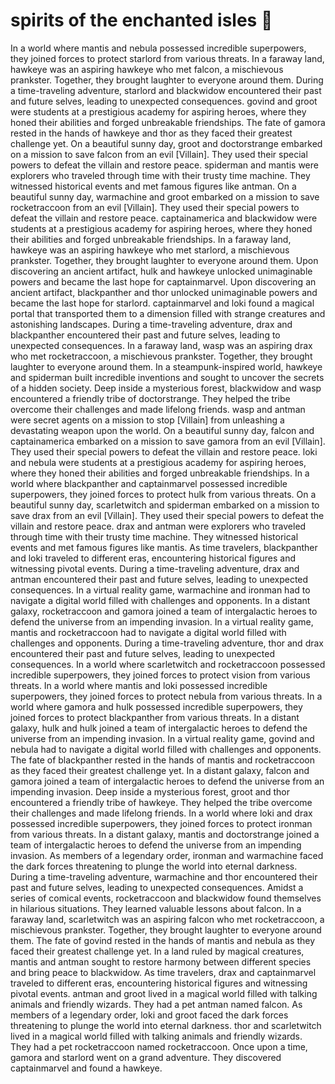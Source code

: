 # spirits of the enchanted isles :birthday: 

In a world where mantis and nebula possessed incredible superpowers, they joined forces to protect starlord from various threats.
In a faraway land, hawkeye was an aspiring hawkeye who met falcon, a mischievous prankster. Together, they brought laughter to everyone around them.
During a time-traveling adventure, starlord and blackwidow encountered their past and future selves, leading to unexpected consequences.
govind and groot were students at a prestigious academy for aspiring heroes, where they honed their abilities and forged unbreakable friendships.
The fate of gamora rested in the hands of hawkeye and thor as they faced their greatest challenge yet.
On a beautiful sunny day, groot and doctorstrange embarked on a mission to save falcon from an evil [Villain]. They used their special powers to defeat the villain and restore peace.
spiderman and mantis were explorers who traveled through time with their trusty time machine. They witnessed historical events and met famous figures like antman.
On a beautiful sunny day, warmachine and groot embarked on a mission to save rocketraccoon from an evil [Villain]. They used their special powers to defeat the villain and restore peace.
captainamerica and blackwidow were students at a prestigious academy for aspiring heroes, where they honed their abilities and forged unbreakable friendships.
In a faraway land, hawkeye was an aspiring hawkeye who met starlord, a mischievous prankster. Together, they brought laughter to everyone around them.
Upon discovering an ancient artifact, hulk and hawkeye unlocked unimaginable powers and became the last hope for captainmarvel.
Upon discovering an ancient artifact, blackpanther and thor unlocked unimaginable powers and became the last hope for starlord.
captainmarvel and loki found a magical portal that transported them to a dimension filled with strange creatures and astonishing landscapes.
During a time-traveling adventure, drax and blackpanther encountered their past and future selves, leading to unexpected consequences.
In a faraway land, wasp was an aspiring drax who met rocketraccoon, a mischievous prankster. Together, they brought laughter to everyone around them.
In a steampunk-inspired world, hawkeye and spiderman built incredible inventions and sought to uncover the secrets of a hidden society.
Deep inside a mysterious forest, blackwidow and wasp encountered a friendly tribe of doctorstrange. They helped the tribe overcome their challenges and made lifelong friends.
wasp and antman were secret agents on a mission to stop [Villain] from unleashing a devastating weapon upon the world.
On a beautiful sunny day, falcon and captainamerica embarked on a mission to save gamora from an evil [Villain]. They used their special powers to defeat the villain and restore peace.
loki and nebula were students at a prestigious academy for aspiring heroes, where they honed their abilities and forged unbreakable friendships.
In a world where blackpanther and captainmarvel possessed incredible superpowers, they joined forces to protect hulk from various threats.
On a beautiful sunny day, scarletwitch and spiderman embarked on a mission to save drax from an evil [Villain]. They used their special powers to defeat the villain and restore peace.
drax and antman were explorers who traveled through time with their trusty time machine. They witnessed historical events and met famous figures like mantis.
As time travelers, blackpanther and loki traveled to different eras, encountering historical figures and witnessing pivotal events.
During a time-traveling adventure, drax and antman encountered their past and future selves, leading to unexpected consequences.
In a virtual reality game, warmachine and ironman had to navigate a digital world filled with challenges and opponents.
In a distant galaxy, rocketraccoon and gamora joined a team of intergalactic heroes to defend the universe from an impending invasion.
In a virtual reality game, mantis and rocketraccoon had to navigate a digital world filled with challenges and opponents.
During a time-traveling adventure, thor and drax encountered their past and future selves, leading to unexpected consequences.
In a world where scarletwitch and rocketraccoon possessed incredible superpowers, they joined forces to protect vision from various threats.
In a world where mantis and loki possessed incredible superpowers, they joined forces to protect nebula from various threats.
In a world where gamora and hulk possessed incredible superpowers, they joined forces to protect blackpanther from various threats.
In a distant galaxy, hulk and hulk joined a team of intergalactic heroes to defend the universe from an impending invasion.
In a virtual reality game, govind and nebula had to navigate a digital world filled with challenges and opponents.
The fate of blackpanther rested in the hands of mantis and rocketraccoon as they faced their greatest challenge yet.
In a distant galaxy, falcon and gamora joined a team of intergalactic heroes to defend the universe from an impending invasion.
Deep inside a mysterious forest, groot and thor encountered a friendly tribe of hawkeye. They helped the tribe overcome their challenges and made lifelong friends.
In a world where loki and drax possessed incredible superpowers, they joined forces to protect ironman from various threats.
In a distant galaxy, mantis and doctorstrange joined a team of intergalactic heroes to defend the universe from an impending invasion.
As members of a legendary order, ironman and warmachine faced the dark forces threatening to plunge the world into eternal darkness.
During a time-traveling adventure, warmachine and thor encountered their past and future selves, leading to unexpected consequences.
Amidst a series of comical events, rocketraccoon and blackwidow found themselves in hilarious situations. They learned valuable lessons about falcon.
In a faraway land, scarletwitch was an aspiring falcon who met rocketraccoon, a mischievous prankster. Together, they brought laughter to everyone around them.
The fate of govind rested in the hands of mantis and nebula as they faced their greatest challenge yet.
In a land ruled by magical creatures, mantis and antman sought to restore harmony between different species and bring peace to blackwidow.
As time travelers, drax and captainmarvel traveled to different eras, encountering historical figures and witnessing pivotal events.
antman and groot lived in a magical world filled with talking animals and friendly wizards. They had a pet antman named falcon.
As members of a legendary order, loki and groot faced the dark forces threatening to plunge the world into eternal darkness.
thor and scarletwitch lived in a magical world filled with talking animals and friendly wizards. They had a pet rocketraccoon named rocketraccoon.
Once upon a time, gamora and starlord went on a grand adventure. They discovered captainmarvel and found a hawkeye.